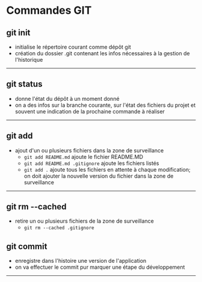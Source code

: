 # Commandes GIT

## git init

- initialise le répertoire courant comme dépôt git 
- création du dossier .git contenant les infos nécessaires à la gestion de l'historique 
  
---

## git status

- donne l'état du dépôt à un moment donné 
- on a des infos sur la branche courante, sur l'état des fichiers du projet et souvent une indication de la prochaine commande à réaliser

--- 

## git add

- ajout d'un ou plusieurs fichiers dans la zone de surveillance
  - `git add README.md` ajoute le fichier README.MD
  - `git add README.md .gitignore` ajoute les fichiers listés
  - `git add .` ajoute tous les fichiers en attente à chaque modification; on doit ajouter la nouvelle version du fichier dans la zone de surveillance

---

## git rm --cached

- retire un ou plusieurs fichiers de la zone de surveillance 
  - `git rm --cached .gitignore`

## git commit 

- enregistre dans l'histoire une version de l'application
- on va effectuer le commit pur marquer une étape du développement

---

